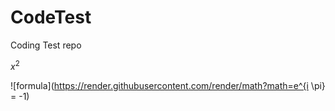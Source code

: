 # CodeTest
Coding Test repo


$x^2$

![formula](https://render.githubusercontent.com/render/math?math=e^{i \pi} = -1)
